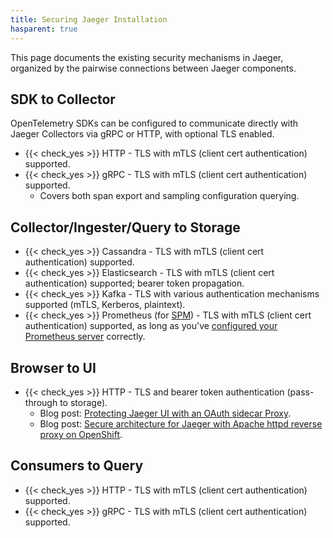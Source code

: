 ```yaml
---
title: Securing Jaeger Installation
hasparent: true
---
```


This page documents the existing security mechanisms in Jaeger, organized by the pairwise connections between Jaeger components.

## SDK to Collector

OpenTelemetry SDKs can be configured to communicate directly with Jaeger Collectors via gRPC or HTTP, with optional TLS enabled.

* {{< check_yes >}} HTTP - TLS with mTLS (client cert authentication) supported.
* {{< check_yes >}} gRPC - TLS with mTLS (client cert authentication) supported.
  * Covers both span export and sampling configuration querying.

## Collector/Ingester/Query to Storage

* {{< check_yes >}} Cassandra - TLS with mTLS (client cert authentication) supported.
* {{< check_yes >}} Elasticsearch - TLS with mTLS (client cert authentication) supported; bearer token propagation.
* {{< check_yes >}} Kafka - TLS with various authentication mechanisms supported (mTLS, Kerberos, plaintext).
* {{< check_yes >}} Prometheus (for [SPM](../spm/)) - TLS with mTLS (client cert authentication) supported, as long as you've [configured your Prometheus server](https://prometheus.io/docs/guides/tls-encryption/) correctly.

## Browser to UI

* {{< check_yes >}} HTTP - TLS and bearer token authentication (pass-through to storage).
  * Blog post: [Protecting Jaeger UI with an OAuth sidecar Proxy](https://medium.com/jaegertracing/protecting-jaeger-ui-with-an-oauth-sidecar-proxy-34205cca4bb1).
  * Blog post: [Secure architecture for Jaeger with Apache httpd reverse proxy on OpenShift](https://medium.com/@larsmilland01/secure-architecture-for-jaeger-with-apache-httpd-reverse-proxy-on-openshift-f31983fad400).

## Consumers to Query

* {{< check_yes >}} HTTP - TLS with mTLS (client cert authentication) supported.
* {{< check_yes >}} gRPC - TLS with mTLS (client cert authentication) supported.

[issue-1718]: https://github.com/jaegertracing/jaeger/issues/1718
